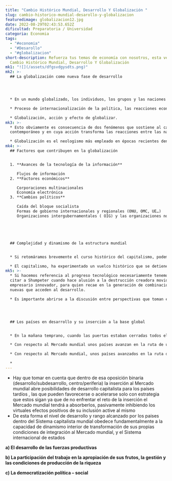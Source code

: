 ```yaml
---
title: "Cambio Histórico Mundial, Desarrollo Y Globalización "
slug: cambio-historico-mundial-desarollo-y-globalizacion
featuredimage: globalizacion12.jpg
date: 2022-08-29T02:43:53.652Z
dificultad: Preparatoria / Universidad
categoria: Economia
tags:
  - "#economia"
  - "#Desarollo"
  - "#globalizacion"
short-description: Refuerza tus temas de economía con nosotros, esta vez toca
  Cambio Histórico Mundial, Desarrollo Y Globalización
mk1: "![](/assets/dfgsvdgysdts.png)"
mk2: >-
  ## La globalización como nueva fase de desarrollo




  * En un mundo globalizado, los individuos, los grupos y las naciones son cada vez más interdependientes. Este proceso se ha visto acelerado por los avances tecnológicos, que han facilitado la comunicación y la interacción entre las personas. La globalización ha conducido a un aumento del comercio y la inversión, así como a la difusión de la cultura y los valores. Mientras que algunas personas ven la globalización como una fuerza positiva, otras sostienen que está conduciendo a la homogeneización de las culturas y a la pérdida de los valores tradicionales. No hay una respuesta fácil a este debate, pero está claro que la globalización está teniendo un profundo impacto en el mundo en el que vivimos.

  * Proceso de internacionalización de la política, las reacciones económicas, financieras y el comercio 

  * Globalización, acción y efecto de globalizar.
mk3: >-
  * Esto obviamente es consecuencia de dos fenómenos que sostiene al capitalismo
  contemporáneo y en cuya acción transforma las reacciones entre las naciones”

  * Globalización es el neologismo más empleado en épocas recientes dentro del argot económico, político, social y cultural.
mk4: >-
  ## Factores que contribuyen en la globalización 


  1. **Avances de la tecnología de la información** 

     Flujos de información 
  2. **Factores económicos**

     Corporaciones multinacionales 
     Economía electrónica 
  3. **Cambios políticos** 

     Caída del bloque socialista
     Formas de gobierno internacionales y regionales (ONU, OMC, UE…)
     Organizaciones intergubernamentales ( OIG) y las organizaciones no gubernamentales (ONG)





  ## Complejidad y dinamismo de la estructura mundial


  * Si retomáramos brevemente el curso histórico del capitalismo, podemos entenderlo como un sistema enteramente dinámico, donde sus dimensiones especiales estan definidas por la existencia del capitalismo mundial en torno al cual se aglutinan diversos capitalismos nacionales y cuyo espacio de concurrencia es el Mercado mundial

  * El capitalismo, ha experimentado un vuelco histórico que se detiene por el cambio regimen de  acumulación Furdista- Keynesiano, hacia un Nuevo estadio que algunos autores indentifican como capitalismo informatico- global
mk5: >-
  * Si hacemos referencia al progreso tecnológico necesariamente tenemos que
  citar a Shumpeter cuando hace alusión a la destrucción creadora movida por el
  empresario innovador, para quien recae en la generación de combinaciones
  nuevas que acceden al desarrollo.

  * Es importante abrirse a la discusión entre perspectivas que toman en cuenta el cambio y la complejidad con la pretensión de explicar suficientemente el cambio y las rutas que podrían potenciar la superación del atraso económico en países tardíos como México




  ## Los países en desarrollo y su inserción a la base global 


  * En la mañana temprano, cuando las puertas estaban cerradas todos ellos habían querido entrar, y ahora que el había abierto la puerta, y la otra aparentemente fue abierta durante el día, nadie entraba y eso que las llaves estaban por fuera, colocadas en la cerradura.

  * Con respecto al Mercado mundial unos países avanzan en la ruta de una adaptación active mientras que otras arrastradas pasivamente por la misma, logrando una inserción dependiente y tardía 

  * Con respecto al Mercado mundial, unos países avanzados en la ruta de una adaptación activa, mientras que otros son arrastrados pasivamente por la misma, logrando una inserción dependiente y tardía.

  *
---
```

* Hay que tomar en cuenta que dentro de esa oposición binaria (desarrollo/subdesarrollo, centro/periferia) la inserción al Mercado mundial abre posibilidades de desarrollo capitalista para los países tardíos , las que pueden favorecerse o acelerarse solo con estrategia que estos sigan ya que de no enfrentar el reto de la inserción el Mercado mundial tendrá a absorberlos, pasivamente inhibiendo los virtuales efectos positivos de su inclusión active al mismo 
* De esta forma el nivel de desarrollo y rango alcanzado por los paises dentro del Sistema capitalista mundial obedece fundamentalmente a la capacidad de dinamismo interior de transformación de sus propias condiciones de integración al Mercado mundial, y el Sistema internacional de estados



**a) El desarrollo de las fuerzas productivas** 



**b) La participación del trabajo en la apropiación de sus frutos, la gestión y las condiciones de producción de la riqueza**

**c) La democratización política – social**